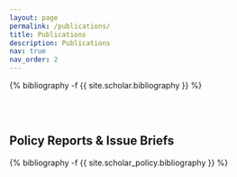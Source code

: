 ```yaml
---
layout: page
permalink: /publications/
title: Publications
description: Publications
nav: true
nav_order: 2
---
```

<!-- _pages/publications.md -->
<div class="publications">

{% bibliography -f {{ site.scholar.bibliography }} %}

<br>
<br>
<h2>Policy Reports & Issue Briefs</h2>

{% bibliography -f {{ site.scholar_policy.bibliography }} %}

</div>

